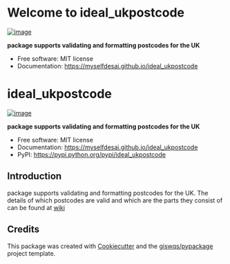 # Welcome to ideal_ukpostcode


[![image](https://img.shields.io/pypi/v/ideal_ukpostcode.svg)](https://pypi.python.org/pypi/ideal_ukpostcode)


**package supports validating and formatting postcodes for the UK**


-   Free software: MIT license
-   Documentation: <https://myselfdesai.github.io/ideal_ukpostcode>
    
# ideal_ukpostcode


[![image](https://img.shields.io/pypi/v/ideal_ukpostcode.svg)](https://pypi.python.org/pypi/ideal_ukpostcode)


**package supports validating and formatting postcodes for the UK**


-   Free software: MIT license
-   Documentation: https://myselfdesai.github.io/ideal_ukpostcode
-   PyPI: https://pypi.python.org/pypi/ideal_ukpostcode   


## Introduction

package supports validating and formatting postcodes for the UK. The details of which postcodes are valid and which are the parts they consist of can be found at [wiki](https://en.wikipedia.org/wiki/Postcodes_in_the_United_Kingdom#Formatting)


## Credits

This package was created with [Cookiecutter](https://github.com/cookiecutter/cookiecutter) and the [giswqs/pypackage](https://github.com/giswqs/pypackage) project template.

